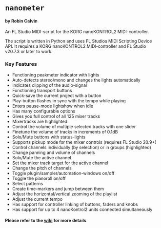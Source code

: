# `nanometer`
#### by Robin Calvin
An FL Studio MIDI-script for the KORG nanoKONTROL2 MIDI-controller.

The script is written in Python and uses FL Studios MIDI Scripting Device API.
It requires a KORG nanoKONTROL2 MIDI-controller and FL Studio v20.7.3 or later to work.

### Key Features
* Functioning peakmeter indicator with lights
* Auto-detects stereo/mono and changes the lights automatically
* Indicates clipping of the audio-signal
* Functioning transport buttons
* Quick-save the current project with a button
* Play-button flashes in sync with the tempo while playing
* Enters pause-mode lightshow when idle
* Has many configurable options
* Gives you full control of all 125 mixer tracks
* Mixertracks are highlighted
* Control the volume of multiple selected tracks with one slider
* Finetune the volume of tracks in increments of 0.1dB
* Solo/Mute buttons with status-lights
* Supports pickup mode for the mixer controls (requires FL Studio 20.9+)
* Control channels individually (by selection) or in groups (highlighted)
* Change panning and volume of channels
* Solo/Mute the active channel
* Set the mixer track target for the active channel
* Change the pitch of channels
* Toggle plugin/sampler/automation-windows on/off
* Toggle the pianoroll on/off
* Select patterns
* Create time-markers and jump between them
* Adjust the horizontal/vertical zooming of the playlist
* Adjust the current tempo
* Has support for controller linking of buttons, faders and knobs
* Has support for up to 4 nanoKontrol2 units connected simultaneously

#### Please refer to the [wiki](https://github.com/olyrhc/nanometer/wiki) for more details
